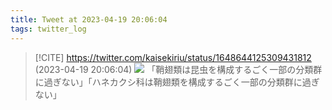 ```yaml
---
title: Tweet at 2023-04-19 20:06:04
tags: twitter_log
---
```


> [!CITE] https://twitter.com/kaisekiriu/status/1648644125309431812 (2023-04-19 20:06:04)
> ![](https://twitter.com/kaisekiriu/status/1648644125309431812)
> 「鞘翅類は昆虫を構成するごく一部の分類群に過ぎない」「ハネカクシ科は鞘翅類を構成するごく一部の分類群に過ぎない」
